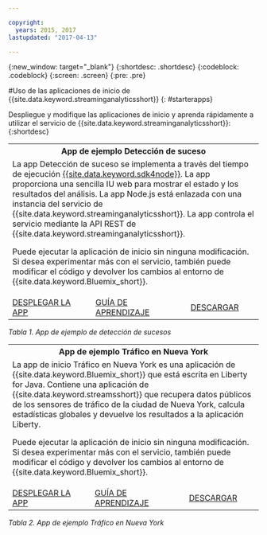 ```yaml
---

copyright:
  years: 2015, 2017
lastupdated: "2017-04-13"

---
```


<!-- Attribute definitions -->
{:new_window: target="_blank"}
{:shortdesc: .shortdesc}
{:codeblock: .codeblock}
{:screen: .screen}
{:pre: .pre}

#Uso de las aplicaciones de inicio de {{site.data.keyword.streaminganalyticsshort}}
{: #starterapps}

Despliegue y modifique las aplicaciones de inicio y aprenda rápidamente a utilizar el servicio de {{site.data.keyword.streaminganalyticsshort}}:
{:shortdesc}

<table summary="En la primera fila de esta tabla se describe la aplicación de ejemplo Detección de suceso. En la segunda fila, la tabla incluye:
1. En la primera columna, un enlace a las instrucciones sobre cómo desplegar la aplicación de inicio Detección de suceso. 2. En la segunda columna, un enlace a guías de aprendizaje sobre cómo utilizar la aplicación de inicio Detección de suceso. 3. En la tercera columna, un enlace a la descarga directa de la aplicación de inicio Detección de suceso.
 ">
  <tr>
    <th colspan="3">App de ejemplo Detección de suceso<br></th>
  </tr>
  <tr>
    <td colspan="3">La app Detección de suceso se implementa a través del tiempo de ejecución <a href="https://console.ng.bluemix.net/catalog/starters/sdk-for-nodejs/?cm_mmc=dw-_-bluemix-_-ba-bluemix-detect-complex-events-from-data-stream-trs-_-article">{{site.data.keyword.sdk4node}}</a>.
La app proporciona una sencilla IU web para mostrar el estado y los resultados del análisis.
La app Node.js está enlazada con una instancia del servicio de {{site.data.keyword.streaminganalyticsshort}}. La app controla el servicio mediante la API REST de {{site.data.keyword.streaminganalyticsshort}}.
<p>Puede ejecutar la aplicación de inicio sin ninguna modificación.
Si desea experimentar más con el servicio, también puede modificar el código y devolver los cambios al entorno de {{site.data.keyword.Bluemix_short}}.</p>
</td>
  </tr>
  <tr>
    <td><a href="/docs/services/StreamingAnalytics/t_starter_app_deploy.html" target="_blank">DESPLEGAR LA APP</a><br></td>
    <td><a href="http://www.ibm.com/developerworks/library/ba-bluemix-detect-complex-events-from-data-stream-trs/index.html" target="_blank">GUÍA DE APRENDIZAJE</a></td>
    <td><a href="https://hub.jazz.net/git/streamscloud/EventDetection/" target="_blank">DESCARGAR</a></td>
  </tr>
</table>

*Tabla 1. App de ejemplo de detección de sucesos*

<table summary="En la primera fila de esta tabla se describe la aplicación de ejemplo Tráfico en Nueva York. En la segunda fila, la tabla incluye:
1. En la primera columna, un enlace a las instrucciones sobre cómo desplegar la aplicación de ejemplo Tráfico en Nueva York. 2. En la segunda columna, un enlace a guías de aprendizaje sobre cómo utilizar la aplicación de ejemplo Tráfico en Nueva York. 3. En la tercera columna, un enlace a la descarga directa de la aplicación de ejemplo Tráfico en Nueva York.">
  <tr>
    <th colspan="3">App de ejemplo Tráfico en Nueva York<br></th>
  </tr>
  <tr>
    <td colspan="3">La app de inicio Tráfico en Nueva York es una aplicación de {{site.data.keyword.Bluemix_short}} que está escrita en Liberty for Java. Contiene una aplicación de {{site.data.keyword.streamsshort}} que recupera datos públicos de los sensores de tráfico de la ciudad de Nueva York, calcula estadísticas globales y devuelve los resultados a la aplicación Liberty.
<p>Puede ejecutar la aplicación de inicio sin ninguna modificación. Si desea experimentar más con el servicio, también puede modificar el código y devolver los cambios al entorno de {{site.data.keyword.Bluemix_short}}.</p>
</td>
  </tr>
  <tr>
    <td><a href="/docs/services/StreamingAnalytics/t_starter_app_deploy.html" target="_blank">DESPLEGAR LA APP</a><br></td>
    <td><a href="https://developer.ibm.com/streamsdev/docs/bluemix-streaming-analytics-starter-application/" target="_blank">GUÍA DE APRENDIZAJE</a></td>
    <td><a href="https://hub.jazz.net/git/streamscloud/NYCTraffic/" target="_blank">DESCARGAR</a></td>
  </tr>
</table>

*Tabla 2. App de ejemplo Tráfico en Nueva York*
